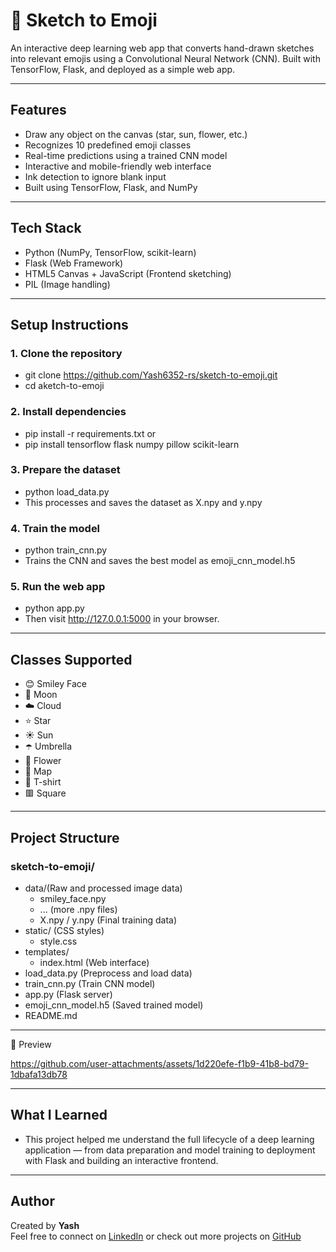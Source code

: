 # 🎨 Sketch to Emoji 

An interactive deep learning web app that converts hand-drawn sketches into relevant emojis using a Convolutional Neural Network (CNN). Built with TensorFlow, Flask, and deployed as a simple web app.

---

## Features

- Draw any object on the canvas (star, sun, flower, etc.)
- Recognizes 10 predefined emoji classes
- Real-time predictions using a trained CNN model
- Interactive and mobile-friendly web interface
- Ink detection to ignore blank input
- Built using TensorFlow, Flask, and NumPy

---

## Tech Stack

- Python (NumPy, TensorFlow, scikit-learn)
- Flask (Web Framework)
- HTML5 Canvas + JavaScript (Frontend sketching)
- PIL (Image handling)

---

## Setup Instructions

### 1. Clone the repository
   - git clone https://github.com/Yash6352-rs/sketch-to-emoji.git
   - cd aketch-to-emoji

### 2. Install dependencies
   - pip install -r requirements.txt or
   - pip install tensorflow flask numpy pillow scikit-learn
     
### 3. Prepare the dataset
   - python load_data.py
   - This processes and saves the dataset as X.npy and y.npy

### 4. Train the model
   - python train_cnn.py
   - Trains the CNN and saves the best model as emoji_cnn_model.h5
   
### 5. Run the web app
   - python app.py
   - Then visit http://127.0.0.1:5000 in your browser.

---

## Classes Supported

- 😊 Smiley Face
- 🌙 Moon
- ☁️ Cloud
- ⭐ Star
- ☀️ Sun
- ☂️ Umbrella
- 🌸 Flower
- 📍 Map
- 👕 T-shirt
- 🟥 Square


---

## Project Structure

### sketch-to-emoji/
   - data/(Raw and processed image data)
      - smiley_face.npy
      - ... (more .npy files)
      - X.npy / y.npy (Final training data)
   - static/ (CSS styles)
      - style.css
   - templates/
      - index.html (Web interface)
   - load_data.py  (Preprocess and load data)
   - train_cnn.py  (Train CNN model)
   - app.py  (Flask server)
   - emoji_cnn_model.h5 (Saved trained model)
   - README.md

---

📸 Preview

https://github.com/user-attachments/assets/1d220efe-f1b9-41b8-bd79-1dbafa13db78

---

## What I Learned

- This project helped me understand the full lifecycle of a deep learning application — from data preparation and model training to deployment with Flask and building an interactive frontend.

---

## Author

Created by **Yash**  
Feel free to connect on [LinkedIn](https://www.linkedin.com/in/yash6352-rs/) or check out more projects on [GitHub](https://github.com/Yash6352-rs)

